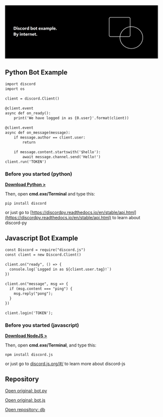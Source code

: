 ![Frostmint](/classid-img_banner.png)
## Python Bot Example
```
import discord
import os

client = discord.Client()

@client.event
async def on_ready():
    print('We have logged in as {0.user}'.format(client))

@client.event
async def on_message(message):
    if message.author == client.user:
        return

    if message.content.startswith('$hello'):
        await message.channel.send('Hello!')
client.run('TOKEN')
```
### Before you started (python)
[**Download Python >**](https://github.com/frostmint/dl)
 
Then, open **cmd.exe/Terminal** and type this:
```
pip install discord
```
or just go to [https://discordpy.readthedocs.io/en/stable/api.html](https://discordpy.readthedocs.io/en/stable/api.html) to learn about discord-py
## Javascript Bot Example
```
const Discord = require("discord.js")
const client = new Discord.Client()

client.on("ready", () => {
  console.log(`Logged in as ${client.user.tag}!`)
})

client.on("message", msg => {
  if (msg.content === "ping") {
    msg.reply("pong");
  }
})

client.login('TOKEN');
```
### Before you started (javascript)
[**Download NodeJS >**](https://github.com/frostmint/dl/)
 
Then, open **cmd.exe/Terminal**, and type this:
```
npm install discord.js
```
or just go to [discord.js.org/#/](https://discord.js.org) to learn more about discord-js
## Repository
<a href="https://github.com/frostmint/db/blob/main/bot.py">Open original: bot.py</a>
<p> </p>
<a href="https://github.com/frostmint/db/blob/main/bot.js">Open original: bot.js</a>
<p> </p>
<a href="https://github.com/frostmint/db/">Open repository: db</a>
<p> </p>
